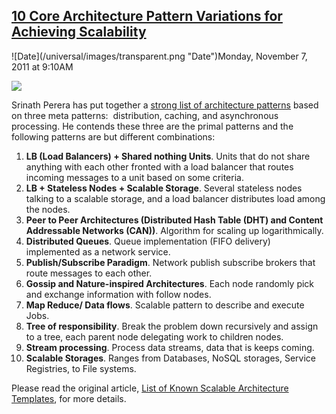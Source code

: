 ## [10 Core Architecture Pattern Variations for Achieving Scalability](/blog/2011/11/7/10-core-architecture-pattern-variations-for-achieving-scalab.html)

<div class="journal-entry-tag journal-entry-tag-post-title"><span class="posted-on">![Date](/universal/images/transparent.png "Date")Monday, November 7, 2011 at 9:10AM</span></div>

<div class="body">

![](http://farm7.static.flickr.com/6039/6300004742_01772c950a_o.jpg)

Srinath Perera has put together a [strong list of architecture patterns](http://srinathsview.blogspot.com/2011/10/list-of-known-scalable-architecture.html) based on three meta patterns:  distribution, caching, and asynchronous processing. He contends these three are the primal patterns and the following patterns are but different combinations:

1.  **LB (Load Balancers) + Shared nothing Units**. Units that do not share anything with each other fronted with a load balancer that routes incoming messages to a unit based on some criteria.
2.  **LB + Stateless Nodes + Scalable Storage**. Several stateless nodes talking to a scalable storage, and a load balancer distributes load among the nodes.
3.  **Peer to Peer Architectures (Distributed Hash Table (DHT) and Content Addressable Networks (CAN))**. Algorithm for scaling up logarithmically.
4.  **Distributed Queues**. Queue implementation (FIFO delivery) implemented as a network service.
5.  **Publish/Subscribe Paradigm**. Network publish subscribe brokers that route messages to each other.
6.  **Gossip and Nature-inspired Architectures**. Each node randomly pick and exchange information with follow nodes.
7.  **Map Reduce/ Data flows**. Scalable pattern to describe and execute Jobs.
8.  **Tree of responsibility**. Break the problem down recursively and assign to a tree, each parent node delegating work to children nodes.
9.  **Stream processing**. Process data streams, data that is keeps coming.
10.  **Scalable Storages**. Ranges from Databases, NoSQL storages, Service Registries, to File systems.

Please read the original article, [List of Known Scalable Architecture Templates](http://srinathsview.blogspot.com/2011/10/list-of-known-scalable-architecture.html), for more details.

</div>
